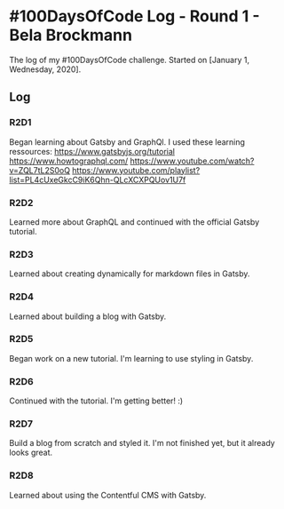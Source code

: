 # #100DaysOfCode Log - Round 1 - Bela Brockmann

The log of my #100DaysOfCode challenge. Started on [January 1, Wednesday, 2020].

## Log

### R2D1
Began learning about Gatsby and GraphQl. I used these learning ressources:
https://www.gatsbyjs.org/tutorial
https://www.howtographql.com/
https://www.youtube.com/watch?v=ZQL7tL2S0oQ
https://www.youtube.com/playlist?list=PL4cUxeGkcC9iK6Qhn-QLcXCXPQUov1U7f

### R2D2
Learned more about GraphQL and continued with the official Gatsby tutorial.

### R2D3
Learned about creating dynamically for markdown files in Gatsby. 

### R2D4
Learned about building a blog with Gatsby.

### R2D5
Began work on a new tutorial. I'm learning to use styling in Gatsby.

### R2D6
Continued with the tutorial. I'm getting better! :)

### R2D7
Build a blog from scratch and styled it. I'm not finished yet, but it already looks great.

### R2D8
Learned about using the Contentful CMS with Gatsby.
